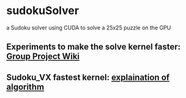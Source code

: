 # sudokuSolver
a Sudoku solver using CUDA to solve a 25x25 puzzle on the GPU

## Experiments to make the solve kernel faster: <a href="https://wiki.cdot.senecacollege.ca/wiki/TriForce">Group Project Wiki</a>

## Sudoku_VX fastest kernel: <a href="https://vincent-terpstra.github.io/Sudoku/"> explaination of algorithm </a>

